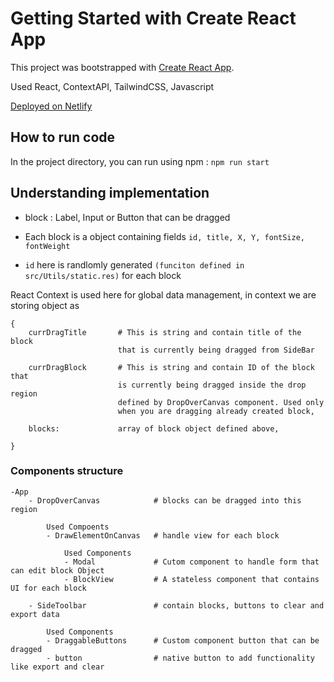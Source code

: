 # Getting Started with Create React App

This project was bootstrapped with [Create React App](https://github.com/facebook/create-react-app).

Used React, ContextAPI, TailwindCSS, Javascript

[Deployed on Netlify](https://6584249330feeee64b925ce3--vermillion-hotteok-e37c0c.netlify.app/)

## How to run code

In the project directory, you can run using npm :
`npm run start`

## Understanding implementation

- block : Label, Input or Button that can be dragged

- Each block is a object containing fields `id, title, X, Y, fontSize, fontWeight`

- `id` here is randlomly generated `(funciton defined in src/Utils/static.res)` for each block

React Context is used here for global data management, in context we are storing object as

```
{
    currDragTitle       # This is string and contain title of the block
                        that is currently being dragged from SideBar

    currDragBlock       # This is string and contain ID of the block that
                        is currently being dragged inside the drop region
                        defined by DropOverCanvas component. Used only
                        when you are dragging already created block,

    blocks:             array of block object defined above,

}

```

### Components structure

```
-App
    - DropOverCanvas            # blocks can be dragged into this region

        Used Compoents
        - DrawElementOnCanvas   # handle view for each block

            Used Components
            - Modal             # Cutom component to handle form that can edit block Object
            - BlockView         # A stateless component that contains UI for each block

    - SideToolbar               # contain blocks, buttons to clear and export data

        Used Components
        - DraggableButtons      # Custom component button that can be dragged
        - button                # native button to add functionality like export and clear
```
